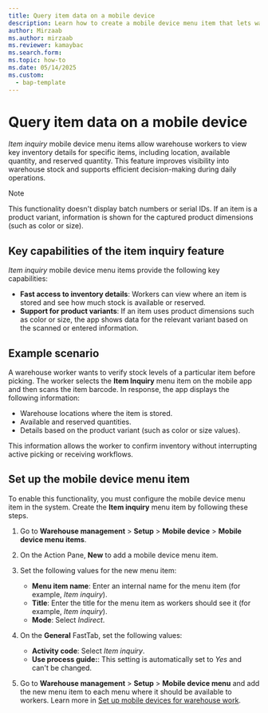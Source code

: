 ```yaml
---
title: Query item data on a mobile device
description: Learn how to create a mobile device menu item that lets warehouse workers view key inventory details.
author: Mirzaab
ms.author: mirzaab
ms.reviewer: kamaybac
ms.search.form:
ms.topic: how-to
ms.date: 05/14/2025
ms.custom: 
  - bap-template
---
```


# Query item data on a mobile device

*Item inquiry* mobile device menu items allow warehouse workers to view key inventory details for specific items, including location, available quantity, and reserved quantity. This feature improves visibility into warehouse stock and supports efficient decision-making during daily operations.

> [!NOTE]
> This functionality doesn't display batch numbers or serial IDs. If an item is a product variant, information is shown for the captured product dimensions (such as color or size).

## Key capabilities of the item inquiry feature

*Item inquiry* mobile device menu items provide the following key capabilities:

- **Fast access to inventory details**: Workers can view where an item is stored and see how much stock is available or reserved.
- **Support for product variants**: If an item uses product dimensions such as color or size, the app shows data for the relevant variant based on the scanned or entered information.

## Example scenario

A warehouse worker wants to verify stock levels of a particular item before picking. The worker selects the **Item Inquiry** menu item on the mobile app and then scans the item barcode. In response, the app displays the following information:

- Warehouse locations where the item is stored.
- Available and reserved quantities.
- Details based on the product variant (such as color or size values).

This information allows the worker to confirm inventory without interrupting active picking or receiving workflows.

## Set up the mobile device menu item

To enable this functionality, you must configure the mobile device menu item in the system. Create the **Item inquiry** menu item by following these steps.

1. Go to **Warehouse management** \> **Setup** \> **Mobile device** \> **Mobile device menu items**.
1. On the Action Pane, **New** to add a mobile device menu item.
1. Set the following values for the new menu item:
    - **Menu item name**: Enter an internal name for the menu item (for example, *Item inquiry*).
    - **Title**: Enter the title for the menu item as workers should see it (for example, *Item inquiry*).
    - **Mode**: Select *Indirect*.

1. On the **General** FastTab, set the following values:
    - **Activity code**: Select *Item inquiry*.
    - **Use process guide:**: This setting is automatically set to *Yes* and can't be changed.

1. Go to **Warehouse management** \> **Setup** \> **Mobile device menu** and add the new menu item to each menu where it should be available to workers. Learn more in [Set up mobile devices for warehouse work](configure-mobile-devices-warehouse.md).
